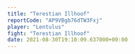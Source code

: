 ```yaml
---
title: "Terestian Illhoof"
reportCode: "AP9VBgb76dTW3Fxj"
player: "Lentulus"
fight: "Terestian Illhoof"
date: 2021-08-30T19:10:09.637000+00:00
---
```

